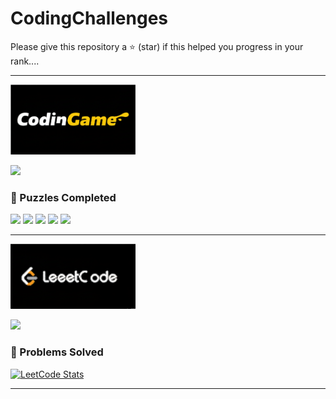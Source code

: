 
# CodingChallenges
Please give this repository a ⭐ (star) if this helped you progress in your rank.... </br>

---

<p href="https://www.codingame.com">
  <img src="https://raw.githubusercontent.com/hugoelitecoder/CodingChallenges/main/CodingGame/Images/CodinGameLogo.png" alt="CodingGame Logo" width="200"/>
</p>

<a href="https://www.codingame.com/profile/7489c8e2d2f5c35b36cc1a4ef0fde6749950261">
    <img src="https://img.shields.io/badge/CodinGame-Profile-yellow?style=for-the-badge&logo=codingame&logoColor=black" />
</a>

### 🔎 Puzzles Completed
[![](https://img.shields.io/github/directory-file-count/hugoelitecoder/CodingChallenges/CodingGame/Solutions/Easy?label=Easy&color=green)](https://github.com/hugoelitecoder/CodingChallenges/tree/main/CodingGame/Solutions/Easy)
[![](https://img.shields.io/github/directory-file-count/hugoelitecoder/CodingChallenges/CodingGame/Solutions/Medium?label=Medium&color=yellow)](https://github.com/hugoelitecoder/CodingChallenges/tree/main/CodingGame/Solutions/Medium)
[![](https://img.shields.io/github/directory-file-count/hugoelitecoder/CodingChallenges/CodingGame/Solutions/Hard?label=Hard&color=red)](https://github.com/hugoelitecoder/CodingChallenges/tree/main/CodingGame/Solutions/Hard)
[![](https://img.shields.io/github/directory-file-count/hugoelitecoder/CodingChallenges/CodingGame/Solutions/Optim?label=Optim&color=blue)](https://github.com/hugoelitecoder/CodingChallenges/tree/main/CodingGame/Solutions/Optim)
[![](https://img.shields.io/github/directory-file-count/hugoelitecoder/CodingChallenges/CodingGame/Solutions/Bots?label=Bots&color=black)](https://github.com/hugoelitecoder/CodingChallenges/tree/main/CodingGame/Solutions/Bots)

---

<p>
  <img src="https://raw.githubusercontent.com/hugoelitecoder/CodingChallenges/main/LeetCode/Images/LeetCodeLogo.png" alt="LeetCode Logo" width="200"/>
</p>

<a href="https://leetcode.com/u/hugoelitecoder/">
    <img src="https://img.shields.io/badge/LeetCode-Profile-orange?style=for-the-badge&logo=leetcode&logoColor=white" />
</a>

### 🔎 Problems Solved
[![LeetCode Stats](https://leetcode-stats.vercel.app/api?username=hugoelitecoder&theme=dark)](https://leetcode.com/u/hugoelitecoder/)

---


